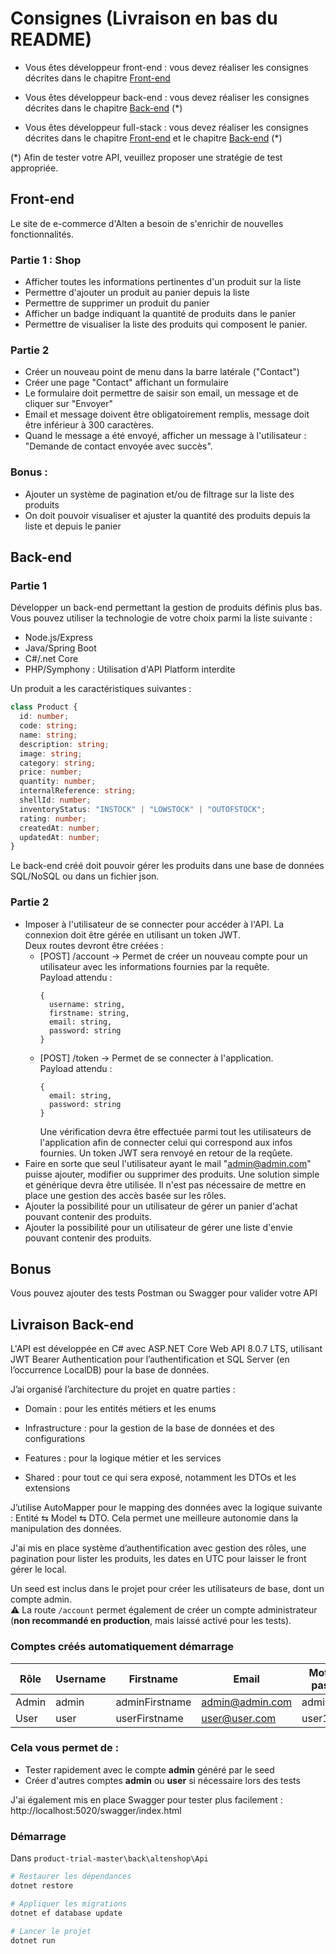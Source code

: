 # Consignes (Livraison en bas du README)

- Vous êtes développeur front-end : vous devez réaliser les consignes décrites dans le chapitre [Front-end](#Front-end)

- Vous êtes développeur back-end : vous devez réaliser les consignes décrites dans le chapitre [Back-end](#Back-end) (*)

- Vous êtes développeur full-stack : vous devez réaliser les consignes décrites dans le chapitre [Front-end](#Front-end) et le chapitre [Back-end](#Back-end) (*)

(*) Afin de tester votre API, veuillez proposer une stratégie de test appropriée.

## Front-end

Le site de e-commerce d'Alten a besoin de s'enrichir de nouvelles fonctionnalités.

### Partie 1 : Shop

- Afficher toutes les informations pertinentes d'un produit sur la liste
- Permettre d'ajouter un produit au panier depuis la liste 
- Permettre de supprimer un produit du panier
- Afficher un badge indiquant la quantité de produits dans le panier
- Permettre de visualiser la liste des produits qui composent le panier.

### Partie 2

- Créer un nouveau point de menu dans la barre latérale ("Contact")
- Créer une page "Contact" affichant un formulaire
- Le formulaire doit permettre de saisir son email, un message et de cliquer sur "Envoyer"
- Email et message doivent être obligatoirement remplis, message doit être inférieur à 300 caractères.
- Quand le message a été envoyé, afficher un message à l'utilisateur : "Demande de contact envoyée avec succès".

### Bonus : 

- Ajouter un système de pagination et/ou de filtrage sur la liste des produits
- On doit pouvoir visualiser et ajuster la quantité des produits depuis la liste et depuis le panier 

## Back-end

### Partie 1

Développer un back-end permettant la gestion de produits définis plus bas.
Vous pouvez utiliser la technologie de votre choix parmi la liste suivante :

- Node.js/Express
- Java/Spring Boot
- C#/.net Core
- PHP/Symphony : Utilisation d'API Platform interdite

Un produit a les caractéristiques suivantes : 

``` typescript
class Product {
  id: number;
  code: string;
  name: string;
  description: string;
  image: string;
  category: string;
  price: number;
  quantity: number;
  internalReference: string;
  shellId: number;
  inventoryStatus: "INSTOCK" | "LOWSTOCK" | "OUTOFSTOCK";
  rating: number;
  createdAt: number;
  updatedAt: number;
}
```

Le back-end créé doit pouvoir gérer les produits dans une base de données SQL/NoSQL ou dans un fichier json.

### Partie 2

- Imposer à l'utilisateur de se connecter pour accéder à l'API.
  La connexion doit être gérée en utilisant un token JWT.  
  Deux routes devront être créées :
  * [POST] /account -> Permet de créer un nouveau compte pour un utilisateur avec les informations fournies par la requête.   
    Payload attendu : 
    ```
    {
      username: string,
      firstname: string,
      email: string,
      password: string
    }
    ```
  * [POST] /token -> Permet de se connecter à l'application.  
    Payload attendu :  
    ```
    {
      email: string,
      password: string
    }
    ```
    Une vérification devra être effectuée parmi tout les utilisateurs de l'application afin de connecter celui qui correspond aux infos fournies. Un token JWT sera renvoyé en retour de la reqûete.
- Faire en sorte que seul l'utilisateur ayant le mail "admin@admin.com" puisse ajouter, modifier ou supprimer des produits. Une solution simple et générique devra être utilisée. Il n'est pas nécessaire de mettre en place une gestion des accès basée sur les rôles.
- Ajouter la possibilité pour un utilisateur de gérer un panier d'achat pouvant contenir des produits.
- Ajouter la possibilité pour un utilisateur de gérer une liste d'envie pouvant contenir des produits.

## Bonus

Vous pouvez ajouter des tests Postman ou Swagger pour valider votre API

## Livraison Back-end

L'API est développée en C# avec ASP.NET Core Web API 8.0.7 LTS, utilisant JWT Bearer Authentication pour l’authentification et SQL Server (en l’occurrence LocalDB) pour la base de données.

J’ai organisé l’architecture du projet en quatre parties :

- Domain : pour les entités métiers et les enums

- Infrastructure : pour la gestion de la base de données et des configurations

- Features : pour la logique métier et les services

- Shared : pour tout ce qui sera exposé, notamment les DTOs et les extensions

J’utilise AutoMapper pour le mapping des données avec la logique suivante : Entité ⇆ Model ⇆ DTO. Cela permet une meilleure autonomie dans la manipulation des données.

J'ai mis en place système d’authentification avec gestion des rôles, une pagination pour lister les produits, les dates en UTC pour laisser le front gérer le local.

Un seed est inclus dans le projet pour créer les utilisateurs de base, dont un compte admin.  
⚠️ La route `/account` permet également de créer un compte administrateur (**non recommandé en production**, mais laissé activé pour les tests).

### Comptes créés automatiquement démarrage

| Rôle  | Username | Firstname       | Email             | Mot de passe |
|-------|----------|----------------|-------------------|--------------|
| Admin | admin    | adminFirstname | admin@admin.com   | admin123     |
| User  | user     | userFirstname  | user@user.com     | user123      |

### Cela vous permet de :
- Tester rapidement avec le compte **admin** généré par le seed
- Créer d'autres comptes **admin** ou **user** si nécessaire lors des tests

J'ai également mis en place Swagger pour tester plus facilement : http://localhost:5020/swagger/index.html

###  Démarrage

Dans ```product-trial-master\back\altenshop\Api```

```bash
# Restaurer les dépendances
dotnet restore

# Appliquer les migrations
dotnet ef database update

# Lancer le projet
dotnet run
```
